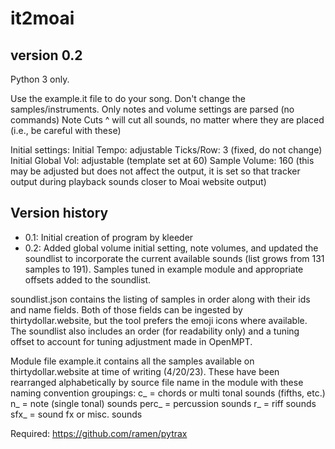 # it2moai

version 0.2
----------------------
Python 3 only.

Use the example.it file to do your song.
Don't change the samples/instruments.
Only notes and volume settings are parsed (no commands)
Note Cuts ^ will cut all sounds, no matter where they are placed (i.e., be careful with these)

Initial settings:
Initial Tempo: adjustable
Ticks/Row: 3 (fixed, do not change)
Initial Global Vol: adjustable (template set at 60)
Sample Volume: 160 (this may be adjusted but does not affect the output, it is 
       set so that tracker output during playback sounds closer to Moai website output)

Version history
---------------

* 0.1: Initial creation of program by kleeder
* 0.2: Added global volume initial setting, note volumes, and updated the soundlist 
       to incorporate the        current available sounds (list grows from 131 
       samples to 191). Samples tuned in example module and appropriate offsets 
       added to the soundlist.

soundlist.json contains the listing of samples in order along with their ids 
and name fields. Both of those fields can be ingested by thirtydollar.website, 
but the tool prefers the emoji icons where available. The soundlist also includes 
an order (for readability only) and a tuning offset to account for tuning 
adjustment made in OpenMPT. 

Module file example.it contains all the samples available on thirtydollar.website at time of 
writing (4/20/23). These have been rearranged alphabetically 
by source file name in the module with these naming convention groupings:
c_<samplename> = chords or multi tonal sounds (fifths, etc.)
n_<samplename> = note (single tonal) sounds
perc_<samplename> = percussion sounds
r_<samplename> = riff sounds 
sfx_<samplename> = sound fx or misc. sounds

Required: https://github.com/ramen/pytrax